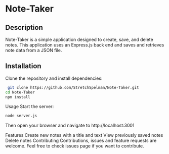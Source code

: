 # Note-Taker
## Description
Note-Taker is a simple application designed to create, save, and delete notes. This application uses an Express.js back end and saves and retrieves note data from a JSON file.

## Installation
Clone the repository and install dependencies:

```bash 
 git clone https://github.com/StretchSpelman/Note-Taker.git
cd Note-Taker
npm install 
```
Usage 
Start the server:
``` bash
node server.js
```
Then open your browser and navigate to http://localhost:3001

Features
Create new notes with a title and text
View previously saved notes
Delete notes
Contributing
Contributions, issues and feature requests are welcome. Feel free to check issues page if you want to contribute.

